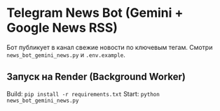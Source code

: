 # Telegram News Bot (Gemini + Google News RSS)

Бот публикует в канал свежие новости по ключевым тегам.
Смотри `news_bot_gemini_news.py` и `.env.example`.

## Запуск на Render (Background Worker)
Build: `pip install -r requirements.txt`
Start: `python news_bot_gemini_news.py`
